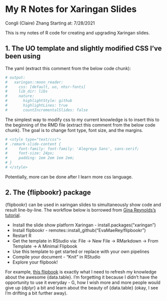 My R Notes for Xaringan Slides
================
Congli (Claire) Zhang
Starting at: 7/28/2021

This is my notes of R code for creating and upgrading Xaringan slides.

## 1. The UO template and slightly modified CSS I’ve been using

The yaml (extract this comment from the below code chunk):

``` r
# output:
#   xaringan::moon_reader:
#     css: [default, uo, nhsr-fonts]
#     lib_dir: libs
#     nature:
#       highlightStyle: github
#       highlightLines: true
#       countIncrementalSlides: false
```

The simplest way to modify css to my current knowledge is to insert this
to the beginning of the RMD file (extract this comment from the below
code chunk). The goal is to change font type, font size, and the
margins.

``` r
# <style type="text/css">
# .remark-slide-content {
#     font-family: font-family: 'Alegreya Sans', sans-serif;
#     font-size: 24px;
#     padding: 1em 2em 1em 2em;
# }
# </style>
```

Potentially, more can be done after I learn more css language.

## 2. The {flipbookr} package

{flipbookr} can be used in xaringan slides to simultaneously show code
and result line-by-line. The workflow below is borrowed from [Gina
Reynolds’s tutorial](https://evamaerey.github.io/flipbooks/about).

-   Install the slide show platform Xaringan -
    install.packages(“xaringan”)
-   Install flipbookr - remotes::install_github(“EvaMaeRey/flipbookr”)
-   Restart R
-   Get the template in RStudio via: File -> New File -> RMarkdown ->
    From Template -> A Minimal Flipbook
-   Use this template to get started or replace with your own pipelines
-   Compile your document - “Knit” in RStudio
-   Explore your flipbook!

For example, [this
flipbook](https://evamaerey.github.io/data_manipulation/data.table#1) is
exactly what I need to refresh my knowledge about the awesome
{data.table}. I’m forgetting it because I didn’t have the opportunity to
use it everyday - G, how I wish more and more people would give up
{dplyr} a bit and learn about the beauty of {data.table} (okay, I see
I’m drifting a bit further away).
